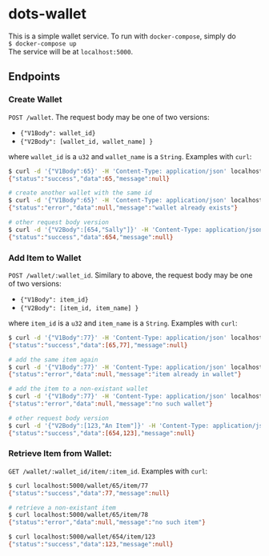 # dots-wallet

This is a simple wallet service. To run with `docker-compose`, simply do  
`$ docker-compose up`  
The service will be at `localhost:5000`.

## Endpoints
### Create Wallet
`POST /wallet`. The request body may be one of two versions: 
* `{"V1Body": wallet_id}`
* `{"V2Body": [wallet_id, wallet_name] }`  

where `wallet_id` is a `u32` and `wallet_name` is a `String`. Examples with `curl`:  
```bash
$ curl -d '{"V1Body":65}' -H 'Content-Type: application/json' localhost:5000/wallet
{"status":"success","data":65,"message":null}

# create another wallet with the same id
$ curl -d '{"V1Body":65}' -H 'Content-Type: application/json' localhost:5000/wallet
{"status":"error","data":null,"message":"wallet already exists"}

# other request body version
$ curl -d '{"V2Body":[654,"Sally"]}' -H 'Content-Type: application/json' localhost:5000/wallet
{"status":"success","data":654,"message":null}
```
### Add Item to Wallet
`POST /wallet/:wallet_id`. Similary to above, the request body may be one of two versions:
* `{"V1Body": item_id}`
* `{"V2Body": [item_id, item_name] }`

where `item_id` is a `u32` and `item_name` is a `String`. Examples with `curl`:
```bash
$ curl -d '{"V1Body":77}' -H 'Content-Type: application/json' localhost:5000/wallet/65
{"status":"success","data":[65,77],"message":null}

# add the same item again
$ curl -d '{"V1Body":77}' -H 'Content-Type: application/json' localhost:5000/wallet/65  
{"status":"error","data":null,"message":"item already in wallet"}

# add the item to a non-existant wallet
$ curl -d '{"V1Body":77}' -H 'Content-Type: application/json' localhost:5000/wallet/64
{"status":"error","data":null,"message":"no such wallet"}

# other request body version
$ curl -d '{"V2Body":[123,"An Item"]}' -H 'Content-Type: application/json' localhost:5000/wallet/654
{"status":"success","data":[654,123],"message":null}
```
### Retrieve Item from Wallet:
`GET /wallet/:wallet_id/item/:item_id`. Examples with `curl`:
```bash
$ curl localhost:5000/wallet/65/item/77
{"status":"success","data":77,"message":null}

# retrieve a non-existant item
$ curl localhost:5000/wallet/65/item/78
{"status":"error","data":null,"message":"no such item"}

$ curl localhost:5000/wallet/654/item/123
{"status":"success","data":123,"message":null}
```

